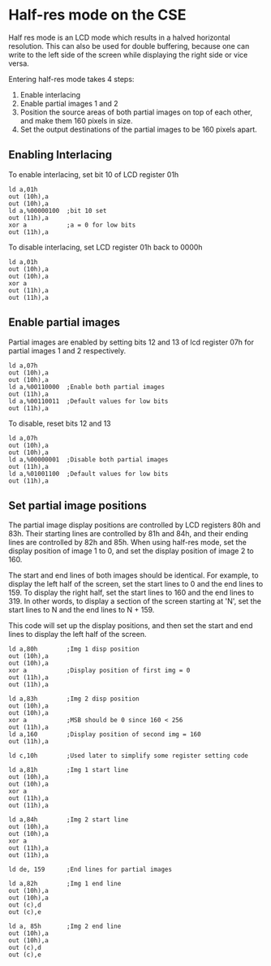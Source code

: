 # Half-res mode on the CSE

Half res mode is an LCD mode which results in a halved horizontal resolution.
This can also be used for double buffering, because one can write to the
left side of the screen while displaying the right side or vice versa.

Entering half-res mode takes 4 steps:
  1. Enable interlacing
  2. Enable partial images 1 and 2
  3. Position the source areas of both partial images on top of each other, and make them 160 pixels in size.
  4. Set the output destinations of the partial images to be 160 pixels apart.

## Enabling Interlacing
To enable interlacing, set bit 10 of LCD register 01h

```
ld a,01h
out (10h),a
out (10h),a
ld a,%00000100  ;bit 10 set
out (11h),a
xor a           ;a = 0 for low bits
out (11h),a
```

To disable interlacing, set LCD register 01h back to 0000h

```
ld a,01h
out (10h),a
out (10h),a
xor a
out (11h),a
out (11h),a
```

## Enable partial images
Partial images are enabled by setting bits 12 and 13 of lcd register
07h for partial images 1 and 2 respectively.

```
ld a,07h
out (10h),a
out (10h),a
ld a,%00110000  ;Enable both partial images
out (11h),a
ld a,%00110011  ;Default values for low bits
out (11h),a
```

To disable, reset bits 12 and 13

```
ld a,07h
out (10h),a
out (10h),a
ld a,%00000001  ;Disable both partial images
out (11h),a
ld a,%01001100  ;Default values for low bits
out (11h),a
```

## Set partial image positions
The partial image display positions are controlled by LCD registers
80h and 83h. Their starting lines are controlled by 81h and 84h, and
their ending lines are controlled by 82h and 85h. When using half-res mode,
set the display position of image 1 to 0, and set the display position
of image 2 to 160.

The start and end lines of both images should be identical.
For example, to display the left half of the screen, set
the start lines to 0 and the end lines to 159. To display
the right half, set the start lines to 160 and the end
lines to 319. In other words, to display a section of the screen starting at
'N', set the start lines to N and the end lines to N + 159.

This code will set up the display positions, and then set
the start and end lines to display the left half of the screen.

```
ld a,80h        ;Img 1 disp position
out (10h),a
out (10h),a
xor a           ;Display position of first img = 0
out (11h),a
out (11h),a

ld a,83h        ;Img 2 disp position
out (10h),a
out (10h),a
xor a           ;MSB should be 0 since 160 < 256
out (11h),a
ld a,160        ;Display position of second img = 160
out (11h),a

ld c,10h        ;Used later to simplify some register setting code

ld a,81h        ;Img 1 start line
out (10h),a
out (10h),a
xor a
out (11h),a
out (11h),a

ld a,84h        ;Img 2 start line
out (10h),a
out (10h),a
xor a
out (11h),a
out (11h),a

ld de, 159      ;End lines for partial images

ld a,82h        ;Img 1 end line
out (10h),a
out (10h),a
out (c),d
out (c),e

ld a, 85h       ;Img 2 end line
out (10h),a
out (10h),a
out (c),d
out (c),e
```

